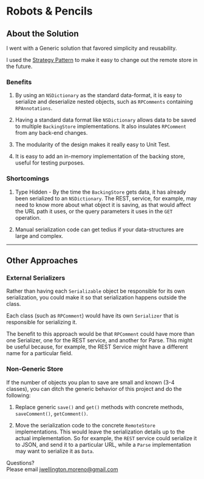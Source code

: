 Robots & Pencils
============================


## About the Solution
I went with a Generic solution that favored simplicity and reusability.

I used the [Strategy Pattern](https://www.tutorialspoint.com/design_pattern/strategy_pattern.htm)
to make it easy to change out the remote store in the future.

### Benefits
 
1. By using an `NSDictionary` as the standard data-format, it is easy to serialize and deserialize nested objects,
such as `RPComments` containing `RPAnnotations`.

2. Having a standard data format like `NSDictionary` allows data to be saved to
multiple `BackingStore` implementations. It also insulates `RPComment` from any back-end changes.

3. The modularity of the design makes it really easy to Unit Test.

4. It is easy to add an in-memory implementation of the backing store, useful for testing purposes.

### Shortcomings

1. Type Hidden - By the time the `BackingStore` gets data, it has already been serialized to
an `NSDictionary`. The REST, service, for example, may need to know more about what object it is
saving, as that would affect the URL path it uses, or the query parameters it uses in the `GET` operation.

2. Manual serialization code can get tedius if your data-structures are large and complex.


---

## Other Approaches

### External Serializers
Rather than having each `Serializable` object be responsible for its own serialization,
you could make it so that serialization happens outside the class.

Each class (such as `RPComment`) would have its own `Serializer` that is responsible for serializing it.

The benefit to this approach would be that `RPComment` could have more than one Serializer, one for the REST service, and another for Parse. This might be useful because, for example, the REST Service might have a different name for a particular field.

### Non-Generic Store
If the number of objects you plan to save are small and known (3-4 classes), you can ditch the generic behavior of this project and do the following:

1. Replace generic `save()` and `get()` methods with concrete methods, `saveComment()`, `getComment()`. 

2. Move the serialization code to the concrete `RemoteStore` implementations. This would leave the serialization details up to the actual implementation. So for example, the `REST` service could serialize it to JSON, and send it to a particular URL, while a `Parse` implementation may want to serialize it as `Data`.

Questions?   
Please email jwellington.moreno@gmail.com
